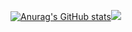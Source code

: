 [![Anurag's GitHub stats](https://github-readme-stats.vercel.app/api?username=usgreenfox&show_icons=true&theme=dark&hide_border=true)](https://github.com/anuraghazra/github-readme-stats)![](https://github-readme-stats.vercel.app/api/top-langs/?username=usgreenfox&layout=compact&theme=dark&hide_border=true)
<!--
**usgreenfox/usgreenfox** is a ✨ _special_ ✨ repository because its `README.md` (this file) appears on your GitHub profile.

Here are some ideas to get you started:

- 🔭 I’m currently working on ...
- 🌱 I’m currently learning ...
- 👯 I’m looking to collaborate on ...
- 🤔 I’m looking for help with ...
- 💬 Ask me about ...
- 📫 How to reach me: ...
- 😄 Pronouns: ...
- ⚡ Fun fact: ...
-->
